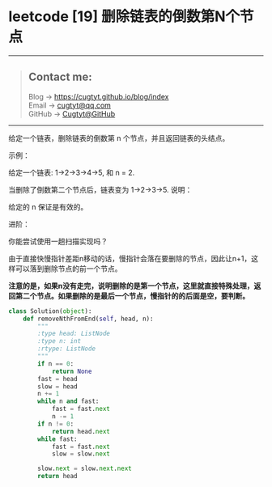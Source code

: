 # leetcode [19] 删除链表的倒数第N个节点

---
> ## Contact me:
> Blog -> <https://cugtyt.github.io/blog/index>  
> Email -> <cugtyt@qq.com>  
> GitHub -> [Cugtyt@GitHub](https://github.com/Cugtyt)

---

给定一个链表，删除链表的倒数第 n 个节点，并且返回链表的头结点。

示例：

给定一个链表: 1->2->3->4->5, 和 n = 2.

当删除了倒数第二个节点后，链表变为 1->2->3->5.
说明：

给定的 n 保证是有效的。

进阶：

你能尝试使用一趟扫描实现吗？

由于直接快慢指针差距n移动的话，慢指针会落在要删除的节点，因此让n+1，这样可以落到删除节点的前一个节点。

**注意的是，如果n没有走完，说明删除的是第一个节点，这里就直接特殊处理，返回第二个节点。如果删除的是最后一个节点，慢指针的的后面是空，要判断。**

``` python
class Solution(object):
    def removeNthFromEnd(self, head, n):
        """
        :type head: ListNode
        :type n: int
        :rtype: ListNode
        """
        if n == 0:
            return None
        fast = head
        slow = head
        n += 1
        while n and fast:
            fast = fast.next
            n -= 1
        if n != 0:
            return head.next
        while fast:
            fast = fast.next
            slow = slow.next

        slow.next = slow.next.next
        return head
```